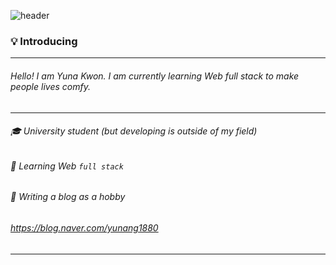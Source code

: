 
![header](https://capsule-render.vercel.app/api?type=soft&color=auto&height=200&section=header&text=Hi%20there!☺️&fontSize=90)

### 💡 Introducing

---

###### Hello!  I am Yuna Kwon. I am currently learning Web full stack to make people lives comfy.
---
###### 🎓 University student (but developing is outside of my field)
###### 🌱 Learning Web `full stack`
###### 📝 Writing a blog as a hobby

###### https://blog.naver.com/yunang1880
---
<!--
**yuna1880/yuna1880** is a ✨ _special_ ✨ repository because its `README.md` (this file) appears on your GitHub profile.



